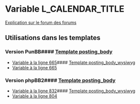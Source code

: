 # Variable L_CALENDAR_TITLE
[Explication sur le forum des forums](http://forum.forumactif.com/t294113-listing-des-variables#L_CALENDAR_TITLE)
## Utilisations dans les templates
### Version PunBB#### [Template posting_body](punbb/posting_body.md)
* [Variable à la ligne 665](../punbb/posting_body.tpl#L665)#### [Template posting_body_wysiwyg](punbb/posting_body_wysiwyg.md)
* [Variable à la ligne 665](../punbb/posting_body_wysiwyg.tpl#L665)
### Version phpBB2#### [Template posting_body](subsilver/posting_body.md)
* [Variable à la ligne 832](../subsilver/posting_body.tpl#L832)#### [Template posting_body_wysiwyg](subsilver/posting_body_wysiwyg.md)
* [Variable à la ligne 804](../subsilver/posting_body_wysiwyg.tpl#L804)